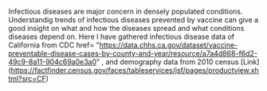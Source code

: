 Infectious diseases are major concern in densely populated conditions. 
Understandig trends of infectious diseases prevented by vaccine can give a good insight on what and how the diseases spread and what conditions diseases depend on. 
Here I have gathered infectious disease data of California from CDC <l> href= "https://data.chhs.ca.gov/dataset/vaccine-preventable-disease-cases-by-county-and-year/resource/a7a4d868-f6d2-49c9-8a11-904c69a0e3a0" </l>,
and demography data from 2010 census [Link] (https://factfinder.census.gov/faces/tableservices/jsf/pages/productview.xhtml?src=CF)
